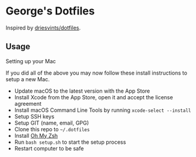 # George's Dotfiles

Inspired by [driesvints/dotfiles](https://github.com/driesvints/dotfiles).

## Usage

Setting up your Mac

If you did all of the above you may now follow these install instructions to setup a new Mac.

- Update macOS to the latest version with the App Store
- Install Xcode from the App Store, open it and accept the license agreement
- Install macOS Command Line Tools by running `xcode-select --install`
- Setup SSH keys
- Setup GIT (name, email, GPG)
- Clone this repo to `~/.dotfiles`
- Install [Oh My Zsh](https://github.com/robbyrussell/oh-my-zsh#getting-started)
- Run `bash setup.sh` to start the setup process
- Restart computer to be safe

